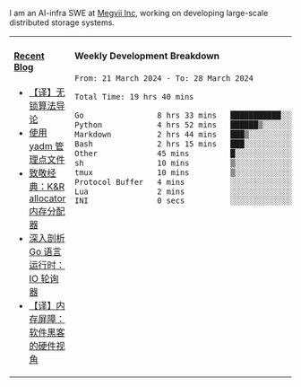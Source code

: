 I am an AI-infra SWE at [Megvii Inc](https://en.megvii.com/), working on developing large-scale distributed storage systems.

<table width="960px">
<tr>
<td valign="top" width="50%">

#### <a href="https://www.kongjun18.me" target="_blank">Recent Blog</a>

<!-- BLOG-POST-LIST:START -->
- [【译】无锁算法导论](https://kongjun18.github.io/posts/2023/07/14/)
- [使用 yadm 管理点文件](https://kongjun18.github.io/posts/2023/04/07/)
- [致敬经典：K&amp;R allocator 内存分配器](https://kongjun18.github.io/posts/2022/12/12/)
- [深入剖析 Go 语言运行时：IO 轮询器](https://kongjun18.github.io/posts/2022/11/21/)
- [【译】内存屏障：软件黑客的硬件视角](https://kongjun18.github.io/posts/2022/11/03/)
<!-- BLOG-POST-LIST:END -->

</td>
<td valign="top" width="50%">

#### Weekly Development Breakdown

<!--START_SECTION:waka-->

```txt
From: 21 March 2024 - To: 28 March 2024

Total Time: 19 hrs 40 mins

Go                8 hrs 33 mins   ███████████░░░░░░░░░░░░░░   43.53 %
Python            4 hrs 52 mins   ██████▒░░░░░░░░░░░░░░░░░░   24.77 %
Markdown          2 hrs 44 mins   ███▒░░░░░░░░░░░░░░░░░░░░░   13.90 %
Bash              2 hrs 15 mins   ███░░░░░░░░░░░░░░░░░░░░░░   11.46 %
Other             45 mins         █░░░░░░░░░░░░░░░░░░░░░░░░   03.82 %
sh                10 mins         ▒░░░░░░░░░░░░░░░░░░░░░░░░   00.93 %
tmux              10 mins         ▒░░░░░░░░░░░░░░░░░░░░░░░░   00.87 %
Protocol Buffer   4 mins          ░░░░░░░░░░░░░░░░░░░░░░░░░   00.41 %
Lua               2 mins          ░░░░░░░░░░░░░░░░░░░░░░░░░   00.24 %
INI               0 secs          ░░░░░░░░░░░░░░░░░░░░░░░░░   00.05 %
```

<!--END_SECTION:waka-->
</td>
</tr>

</table>
